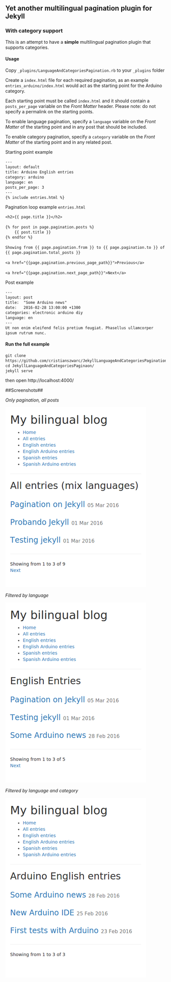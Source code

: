 Yet another multilingual pagination plugin for Jekyll
----------
### With category support ###
This is an attempt to have a **simple** multilingual pagination plugin that supports categories.

#### Usage ####
Copy ```_plugins/LanguageAndCategoriesPagination.rb``` to your ```_plugins``` folder

Create a ```index.html``` file for each required pagination, as an example ```entries_arduino/index.html``` would act as the starting point for the Arduino category.

Each starting point must be called ```index.html``` and it should contain a ```posts_per_page``` variable on the *Front Matter* header. Please note: do not specify a permalink on the starting points.

To enable language pagination, specify a ```language``` variable on the *Front Matter* of the starting point and in any post that should be included.

To enable category pagination, specify a ```category``` variable on the *Front Matter* of the starting point and in any related post.

Starting point example
```
---
layout: default
title: Arduino English entries
category: arduino
language: en
posts_per_page: 3
---
{% include entries.html %}
```

Pagination loop example ```entries.html```

```
<h2>{{ page.title }}</h2>

{% for post in page.pagination.posts %}
	{{ post.title }}
{% endfor %}

Showing from {{ page.pagination.from }} to {{ page.pagination.to }} of {{ page.pagination.total_posts }}

<a href="{{page.pagination.previous_page_path}}">Previous</a>

<a href="{{page.pagination.next_page_path}}">Next</a>
```

Post example
```
---
layout: post
title:  "Some Arduino news"
date:   2016-02-28 13:00:00 +1300
categories: electronic arduino diy
language: en
---
Ut non enim eleifend felis pretium feugiat. Phasellus ullamcorper ipsum rutrum nunc.
```

#### Run the full example ####
```
git clone https://github.com/cristianszwarc/JekyllLanguageAndCategoriesPagination.git
cd JekyllLanguageAndCategoriesPaginaon/
jekyll serve
```
then open http://localhost:4000/

##Screenshots##

*Only pagination, all posts*

![Only pagination, all posts](screenshots/mixed.png)

*Filtered by language*

![Filtered by language](screenshots/english.png)

*Filtered by language and category*

![Filtered by language and category](screenshots/english_arduino.png)
